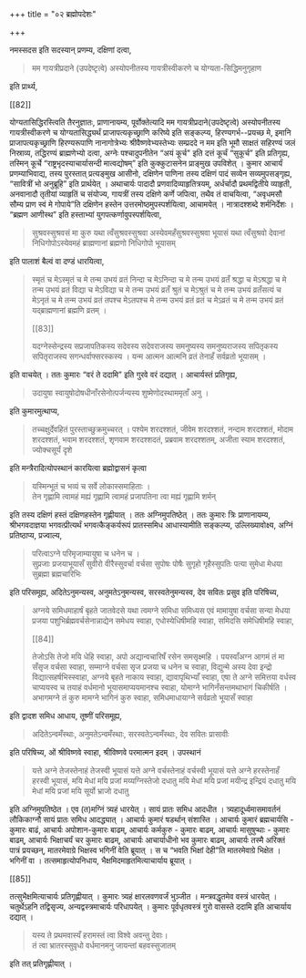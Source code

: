 +++
title = "०२ ब्रह्मोपदेशः"

+++

नमस्सदस इति सदस्यान् प्रणम्य, दक्षिणां दत्वा, 

<div class="js_include" url="/vedAH_yajuH/taittirIyam/sUtram/ApastambaH/gRhyam/paddhatiH/shrIvaiShNavaH/mantrAdi/asheShe_pariShat_svIkRtya.md"  newLevelForH1="5" includeTitle="false"> </div>  

> मम गायत्रीप्रदाने (उपदेष्टृत्वे) अस्योपनीतस्य गायत्रीस्वीकरणे च योग्यता-सिद्धिमनुगृहाण

इति प्रार्थ्य,

[[82]]

योग्यतासिद्धिरस्त्विति तैरनुज्ञातः, प्राणानायम्य, पूर्वोक्तेत्यादि मम गायत्रीप्रदाने(उपदेष्टृत्वे) अस्योपनीतस्य गायत्रीस्वीकरणे च योग्यतासिद्ध्यर्थं प्राजापत्यकृच्छ्राणि करिष्ये इति सङ्कल्प्य, हिरण्यगर्भ--प्रयच्छ मे, इमानि प्राजापत्यकृच्छ्राणि हिरण्यरूपाणि नानागोत्रेभ्यः श्रीवैष्णवेभ्यस्तेभ्यः सम्प्रददे न मम इति भूमौ साक्षतं सहिरण्यं जलं निस्राव्य, तद्धिरण्यं ब्राह्मणेभ्यो दत्वा, अग्नेः पश्चादुपनीतेन “अयं कूर्च" इति दत्तं कूर्चं “सुकूर्च” इति प्रतिगृह्य, तस्मिन् कूर्चे “राष्ट्रभृदस्याचार्यासन्दी मात्वद्योषम्” इति कुक्कुटासनेन प्राङ्मुख उपविशेत् । कुमार आचार्यं प्रणम्याभिवाद्य, तस्य पुरस्तात् प्रत्यङ्मुख आसीनो, दक्षिणेन पाणिना तस्य दक्षिणं पादं सव्येन सव्यमुपसङ्गृह्य, “सावित्रीं भो अनुब्रूहि” इति प्रार्थयेत् । अथाचार्यः पादादौ प्रणवादिव्याहृतित्रयम्, अर्धर्चादौ प्रथमद्वितीये व्याहृती, अनवानादौ तृतीयां व्याहृतिं च संयोज्य, गायत्रीं तस्य दक्षिणे कर्णे जपित्वा, तथैव तं वाचयित्वा, “अवृधमसौ सौम्य प्राण स्वं मे गोपाये”ति दक्षिणेन हस्तेन उत्तरमोष्ठमुपस्पर्शयित्वा, आचामयेत् । नात्रादश्शब्दे शर्मनिर्देशः । “ब्रह्मण आणीस्थ” इति हस्ताभ्यां युगपत्कर्णावुपस्पर्शयित्वा, 

> सुश्रवस्सुश्रवसं मा कुरु यथा त्वँसुश्रवस्सुश्रवा अस्येवमहँसुश्रवस्सुश्रवा भूयासं यथा त्वँसुश्रवो देवानां निधिगोपोऽस्येवमहं ब्राह्मणानां ब्रह्मणो निधिगोपो भूयासम् 

इति पालाशं बैल्वं वा दण्डं धारयित्वा, 

> स्मृतं च मेऽस्मृतं च मे तन्म उभयं व्रतं निन्दा च मेऽनिन्दा च मे तन्म उभयं व्रतँ श्रद्धा च मेऽश्रद्धा च मे तन्म उभयं व्रतं विद्या च मेऽविद्या च मे तन्म उभयं व्रतँ श्रुतं च मेऽश्रुतं च मे तन्म उभयं व्रतँसत्यं च मेऽनृतं च मे तन्म उभयं व्रतं तपश्च मेऽतपश्च मे तन्म उभयं व्रतं व्रतं च मेऽव्रतं च मे तन्म उभयं व्रतं यद्ब्राह्मणानां ब्रह्मणि व्रतम् । 
>
> [[83]]
>
> यदग्नेस्सेन्द्रस्य सप्रजापतिकस्य सदेवस्य सदेवराजस्य समनुष्यस्य समनुष्यराजस्य सपितृकस्य सपितृराजस्य सगन्धर्वाफ्सरस्कस्य । यन्म आत्मन आत्मनि व्रतं तेनाहँ सर्वव्रतो भूयासम् । 

इति वाचयेत् । ततः कुमारः “वरं ते ददामि” इति गुरवे वरं दद्यात् । आचार्यस्तं प्रतिगृह्य, 

> उदायुषा स्वायुषोदोषधीनाँरसेनोत्पर्जन्यस्य शुष्मेणोदस्थाममृताँ अनु । 

इति कुमारमुत्थाप्य, 

> तच्चक्षुर्देवहितं पुरस्ताच्छुक्रमुच्चरत् । पश्येम शरदश्शतं, जीवेम शरदश्शतं, नन्दाम शरदश्शतं, मोदाम शरदश्शतं, भवाम शरदश्शतं, शृणवाम शरदश्शदतं, प्रब्रवाम शरदश्शतम्, अजीता स्याम शरदश्शतं, ज्योक्चसूर्यं दृशे 

इति मन्त्रैरादित्योपस्थानं कारयित्वा ब्रह्मोद्वासनं कृत्वा 

> यस्मिन्भूतं च भव्यं च सर्वे लोकास्समाहिताः ।  
तेन गृह्णामि त्वामहं मह्यं गृह्णामि त्वामहं प्रजापतिना त्वा मह्यं गृह्णामि शर्मन् 

इति तस्य दक्षिणं हस्तं दक्षिणहस्तेन गृह्णीयात् । ततः अग्निमुपतिष्ठेत् । ततः कुमारः त्रिः प्राणानायम्य, श्रीभगवदाज्ञया भगवत्प्रीत्यर्थं भगवत्कैङ्कर्यरूपं प्रातस्समिध आधास्यामीति सङ्कल्प्य, उल्लिख्यावोक्ष्य, अग्निं प्रतिष्ठाप्य, प्रज्वाल्य, 

> परित्वाऽग्ने परिमृजाम्यायुषा च धनेन च ।  
सुप्रजाः प्रजयाभूयासँ सुवीरो वीरैस्सुवर्चा वर्चसा सुपोषः पोषैः सुगृहो गृहैस्सुपतिः पत्या सुमेधा मेधया सुब्रह्मा ब्रह्मचारिभिः 

इति परिसमूह्य, अदितेऽनुमन्यस्व, अनुमतेऽनुमन्यस्व, सरस्वतेनुमन्यस्व, देव सवितः प्रसुव इति परिषिच्य, 

> अग्नये समिधमाहार्षं बृहते जातवेदसे यथा त्वमग्ने समिधा समिध्यस एवं मामायुषा वर्चसा सन्या मेधया प्रजया पशुभिर्ब्रह्मवर्चसेनान्नाद्येन समेधय स्वाहा, एधोस्येधिषीमहि स्वाहा, समिदसि समेधिषीमहि स्वाहा,
>
> [[84]]
>
> तेजोऽसि तेजो मयि धेहि स्वाहा, अपो अद्यान्वचारिषँ रसेन समसृक्ष्महि । पयस्वाँअग्न आगमं तं मा सँसृज वर्चसा स्वाहा, सम्माग्ने वर्चसा सृज प्रजया च धनेन च स्वाहा, विद्युन्मे अस्य देवा इन्द्रो विद्यात्सहर्षभिस्स्वाहा, अग्नये बृहते नाकाय स्वाहा, द्यावापृथिभ्याँ स्वाहा, एषा ते अग्ने समित्तया वर्धस्व चाप्ययस्व च तयाहं वर्धमानो भूयासमाप्ययमानश्च स्वाहा, योमाग्ने भागिनँसन्तमथाभागं चिकीर्षति । अभागमग्ने तं कुरु मामग्ने भागिनं कुरु स्वाहा, समिधमाधायाग्ने सर्वव्रतो भूयासँ स्वाहा 

इति द्वादश समिध आधाय, तूष्णीं परिसमूह्य, 

> अदितेऽन्वमँस्थाः, अनुमतेऽन्वमँस्थाः, सरस्वतेऽन्वमँस्थाः, देव सवितः प्रासावीः 

इति परिषिच्य, ओं श्रीविष्णवे स्वाहा, श्रीविष्णवे परमात्मन इदम् । उपस्थानं 

> यत्ते अग्ने तेजस्तेनाहं तेजस्वी भूयासं यत्ते अग्ने वर्चस्तेनाहं वर्चस्वी भूयासं यत्ते अग्ने हरस्तेनाहँ हरस्वी भूयासं, मयि मेधां मयि प्रजां मय्यग्निस्तेजो दधातु मयि मेधां मयि प्रजां मयीन्द्र इन्द्रियं दधातु मयि मेधां मयि प्रजां मयि सूर्यो भ्राजो दधातु 

इति अग्निमुपतिष्ठेत । एव (त)मग्निं त्र्यहं धारयेत् । सायं प्रातः समिध आदधीत । त्र्यहादूर्ध्वमासमावर्तनं लौकिकाग्नौ सायं प्रातः समिध आदद्ध्यात् । आचार्यः कुमारं षडर्थान् संशास्ति । आचार्यः कुमारं ब्रह्मचार्यसि - कुमारः बाढं, आचार्यः अपोशान-कुमारः बाढम्, आचार्यः कर्मकुरु - कुमारः बाढम्, आचार्यः मासुषुप्थाः - कुमारः बाढम्, आचार्यः भिक्षाचर्यं चर कुमारः बाढम्, आचार्यः आचार्याधीनो भव कुमारः बाढम्, आचार्यः तस्मै अरिक्तं पात्रं प्रयच्छन्, मातरमेवाग्रे भिक्षस्व भगिनीं वेति ब्रूयात् । स च “भवति भिक्षां देही”ति मातरमेवाग्रे भिक्षेत । भगिनीं वा । तत्समाहृत्योपनिधाय, भैक्षमिदमाहृतमित्याचार्याय ब्रूयात् । 

[[85]]

तत्सुभैक्षमित्याचार्यः प्रतिगृह्णीयात् । कुमारः त्र्यहं क्षारलवणवर्जं भुञ्जीत । मन्त्रवद्धृतमेव वस्त्रं धारयेत् । चतुर्थेऽहनि तद्विसृज्य, अन्यद्वस्त्रमाचार्यः परिधापयेत् । कुमारः पूर्वधृतवस्त्रं गुरो वासस्ते ददामि इति आचार्याय दद्यात् । 

> यस्य ते प्रथमवास्यँ हरामस्तं त्वा विश्वे अवन्तु देवाः।  
तं त्वा भ्रातरस्सुवृधो वर्धमानमनु जायन्तां बहवस्सुजातम् 

इति तत् प्रतिगृह्णीयात् ।